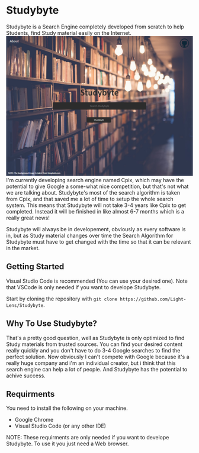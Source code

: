 # Studybyte
Studybyte is a Search Engine completely developed from scratch to help Students, find Study material easily on the Internet.
![Studybyte screenshot](https://github.com/Light-Lens/Studybyte/blob/040da4319cbb78ed393e60053035c26f3e8eab26/res/Studybyte%20Screenshot.png)
I'm currently developing search engine named Cpix, which may have the potential to give Google a some-what nice competition, but that's not what we are talking about. Studybyte's most of the search algorithm is taken from Cpix, and that saved me a lot of time to setup the whole search system. This means that Studybyte will not take 3-4 years like Cpix to get completed. Instead it will be finished in like almost 6-7 months which is a really great news!

Studybyte will always be in developement, obviously as every software is in, but as Study material changes over time the Search Algorithm for Studybyte must have to get changed with the time so that it can be relevant in the market.

## Getting Started
Visual Studio Code is recommended (You can use your desired one). Note that VSCode is only needed if you want to develope Studybyte.

Start by cloning the repository with `git clone https://github.com/Light-Lens/Studybyte`.

## Why To Use Studybyte?
That's a pretty good question, well as Studybyte is only optimized to find Study materials from trusted sources. You can find your desired content really quickly and you don't have to do 3-4 Google searches to find the perfect solution. Now obviously I can't compete with Google because it's a really huge company and i'm an individual creator, but i think that this search engine can help a lot of people. And Studybyte has the potential to achive success.

## Requirments
You need to install the following on your machine.
- Google Chrome
- Visual Studio Code (or any other IDE)

NOTE: These requirments are only needed if you want to develope Studybyte. To use it you just need a Web browser.
